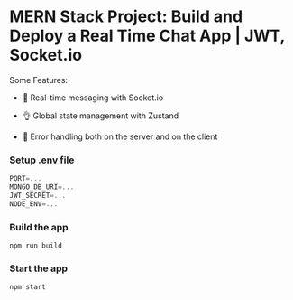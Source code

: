 # MERN Stack Project: Build and Deploy a Real Time Chat App | JWT, Socket.io


Some Features:


-   👾 Real-time messaging with Socket.io

-   👌 Global state management with Zustand
-   🐞 Error handling both on the server and on the client


### Setup .env file

```js
PORT=...
MONGO_DB_URI=...
JWT_SECRET=...
NODE_ENV=...
```

### Build the app

```shell
npm run build
```

### Start the app

```shell
npm start
```
